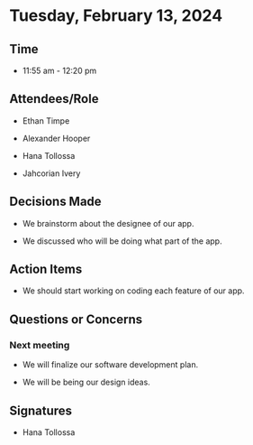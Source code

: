 # Tuesday, February 13, 2024  

## Time  

- 11:55 am - 12:20 pm  

## Attendees/Role  

- Ethan Timpe  

- Alexander Hooper 

- Hana Tollossa  

- Jahcorian Ivery   

## Decisions Made   

- We brainstorm about the designee of our app.  

- We discussed who will be doing what part of the app. 

## Action Items  

- We should start working on coding each feature of our app.  

## Questions or Concerns  


### Next meeting  

- We will finalize our software development plan. 

- We will be being our design ideas. 

 

## Signatures  

- Hana Tollossa 

  

  

  

  

 

 
